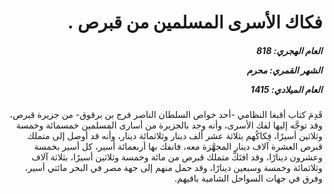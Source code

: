 <h1 dir="rtl">فكاك الأسرى المسلمين من قبرص .</h1>

<h5 dir="rtl">العام الهجري:  818

الشهر القمري: محرم

العام الميلادي: 1415</h5>

<p dir="rtl">قَدِمَ كتاب أقبغا النظامي -أحد خواص السلطان الناصر فرج بن برقوق- من جزيرة قبرص، وقد توجَّه إليها لفك الأسرى، وأنه وجد بالجزيرة من أسارى المسلمين خمسمائة وخمسة وثلاثين أسيرًا، فِكاكُهم بثلاثة عشر ألف دينار وثلاثمائة دينار، وأنه قد أوصل إلى متملك قبرص العشرة آلاف دينار المجهَّزة معه، فانفك بها أربعمائة أسير، كل أسير بخمسة وعشرون دينارًا، وقد افتَكَّ متملك قبرص من مائة وخمسة وثلاثين أسيرًا، بثلاثة آلاف وثلاثمائة وخمسة وسبعين دينارًا، وقد حمل منهم إلى جهة مصر في البحر مائتي أسير، وفرق في جهات السواحل الشامية باقيهم.</p></br>
